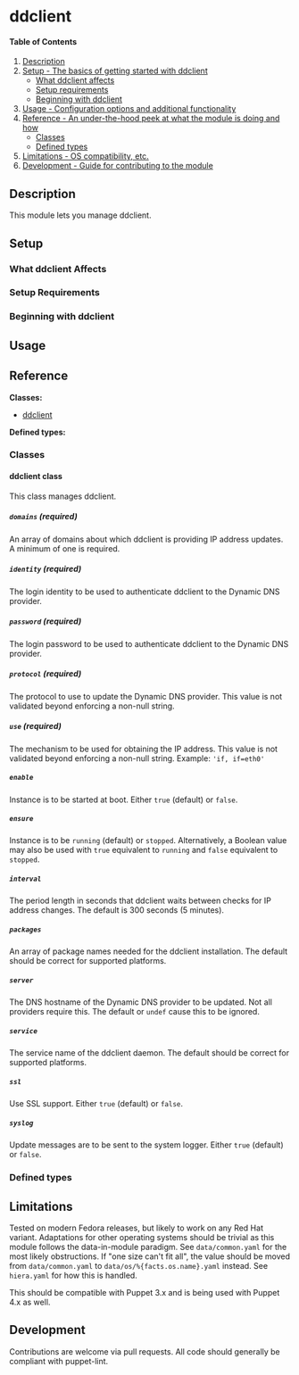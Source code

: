 <!---
Copyright 2018 John Florian <jflorian@doubledog.org>
SPDX-License-Identifier: GPL-3.0-or-later

This file is part of doubledog-ddclient.

doubledog-ddclient is free software; you can redistribute it and/or modify it
under the terms of the GNU Lesser General Public License as published by the
Free Software Foundation; either version 3.0 of the License, or (at your
option) any later version.
-->
# ddclient

#### Table of Contents

1. [Description](#description)
1. [Setup - The basics of getting started with ddclient](#setup)
    * [What ddclient affects](#what-ddclient-affects)
    * [Setup requirements](#setup-requirements)
    * [Beginning with ddclient](#beginning-with-ddclient)
1. [Usage - Configuration options and additional functionality](#usage)
1. [Reference - An under-the-hood peek at what the module is doing and how](#reference)
    * [Classes](#classes)
    * [Defined types](#defined-types)
1. [Limitations - OS compatibility, etc.](#limitations)
1. [Development - Guide for contributing to the module](#development)

## Description

This module lets you manage ddclient.

## Setup

### What ddclient Affects

### Setup Requirements

### Beginning with ddclient

## Usage

## Reference

**Classes:**

* [ddclient](#ddclient-class)

**Defined types:**


### Classes

#### ddclient class

This class manages ddclient.

##### `domains` (required)
An array of domains about which ddclient is providing IP address updates.  A minimum of one is required.

##### `identity` (required)
The login identity to be used to authenticate ddclient to the Dynamic DNS provider.

##### `password` (required)
The login password to be used to authenticate ddclient to the Dynamic DNS provider.

##### `protocol` (required)
The protocol to use to update the Dynamic DNS provider.  This value is not validated beyond enforcing a non-null string.

##### `use` (required)
The mechanism to be used for obtaining the IP address.  This value is not validated beyond enforcing a non-null string.  Example: `'if, if=eth0'`

##### `enable`
Instance is to be started at boot.  Either `true` (default) or `false`.

##### `ensure`
Instance is to be `running` (default) or `stopped`.  Alternatively, a Boolean value may also be used with `true` equivalent to `running` and `false` equivalent to `stopped`.

##### `interval`
The period length in seconds that ddclient waits between checks for IP address changes.  The default is 300 seconds (5 minutes).

##### `packages`
An array of package names needed for the ddclient installation.  The default should be correct for supported platforms.

##### `server`
The DNS hostname of the Dynamic DNS provider to be updated.  Not all providers require this.  The default or `undef` cause this to be ignored.

##### `service`
The service name of the ddclient daemon.  The default should be correct for supported platforms.

##### `ssl`
Use SSL support.  Either `true` (default) or `false`.

##### `syslog`
Update messages are to be sent to the system logger.  Either `true` (default) or `false`.


### Defined types


## Limitations

Tested on modern Fedora releases, but likely to work on any Red Hat variant.  Adaptations for other operating systems should be trivial as this module follows the data-in-module paradigm.  See `data/common.yaml` for the most likely obstructions.  If "one size can't fit all", the value should be moved from `data/common.yaml` to `data/os/%{facts.os.name}.yaml` instead.  See `hiera.yaml` for how this is handled.

This should be compatible with Puppet 3.x and is being used with Puppet 4.x as well.

## Development

Contributions are welcome via pull requests.  All code should generally be compliant with puppet-lint.
